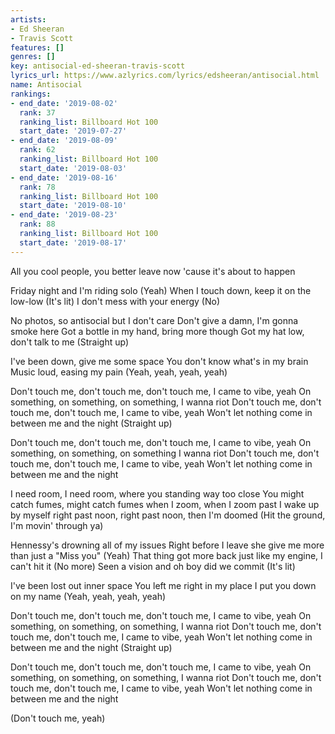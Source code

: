 ```yaml
---
artists:
- Ed Sheeran
- Travis Scott
features: []
genres: []
key: antisocial-ed-sheeran-travis-scott
lyrics_url: https://www.azlyrics.com/lyrics/edsheeran/antisocial.html
name: Antisocial
rankings:
- end_date: '2019-08-02'
  rank: 37
  ranking_list: Billboard Hot 100
  start_date: '2019-07-27'
- end_date: '2019-08-09'
  rank: 62
  ranking_list: Billboard Hot 100
  start_date: '2019-08-03'
- end_date: '2019-08-16'
  rank: 78
  ranking_list: Billboard Hot 100
  start_date: '2019-08-10'
- end_date: '2019-08-23'
  rank: 88
  ranking_list: Billboard Hot 100
  start_date: '2019-08-17'
---
```


All you cool people, you better leave now 'cause it's about to happen

Friday night and I'm riding solo (Yeah)
When I touch down, keep it on the low-low (It's lit)
I don't mess with your energy (No)

No photos, so antisocial but I don't care
Don't give a damn, I'm gonna smoke here
Got a bottle in my hand, bring more though
Got my hat low, don't talk to me (Straight up)

I've been down, give me some space
You don't know what's in my brain
Music loud, easing my pain
(Yeah, yeah, yeah, yeah)

Don't touch me, don't touch me, don't touch me, I came to vibe, yeah
On something, on something, on something, I wanna riot
Don't touch me, don't touch me, don't touch me, I came to vibe, yeah
Won't let nothing come in between me and the night (Straight up)

Don't touch me, don't touch me, don't touch me, I came to vibe, yeah
On something, on something, on something I wanna riot
Don't touch me, don't touch me, don't touch me, I came to vibe, yeah
Won't let nothing come in between me and the night

I need room, I need room, where you standing way too close
You might catch fumes, might catch fumes when I zoom, when I zoom past
I wake up by myself right past noon, right past noon, then I'm doomed
(Hit the ground, I'm movin' through ya)

Hennessy's drowning all of my issues
Right before I leave she give me more than just a "Miss you" (Yeah)
That thing got more back just like my engine, I can't hit it (No more)
Seen a vision and oh boy did we commit (It's lit)

I've been lost out inner space
You left me right in my place
I put you down on my name
(Yeah, yeah, yeah, yeah)

Don't touch me, don't touch me, don't touch me, I came to vibe, yeah
On something, on something, on something, I wanna riot
Don't touch me, don't touch me, don't touch me, I came to vibe, yeah
Won't let nothing come in between me and the night (Straight up)

Don't touch me, don't touch me, don't touch me, I came to vibe, yeah
On something, on something, on something, I wanna riot
Don't touch me, don't touch me, don't touch me, I came to vibe, yeah
Won't let nothing come in between me and the night

(Don't touch me, yeah)




